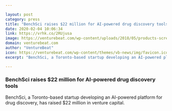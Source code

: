 ```yaml
---

layout: post
category: press
title: "BenchSci raises $22 million for AI-powered drug discovery tools"
date: 2020-02-04 10:06:34
link: https://vrhk.co/2RUjusa
image: https://venturebeat.com/wp-content/uploads/2018/05/products-screenshot-min-e1580583276382.png?w=1200&strip=all
domain: venturebeat.com
author: "VentureBeat"
icon: https://venturebeat.com/wp-content/themes/vb-news/img/favicon.ico
excerpt: "BenchSci, a Toronto-based startup developing an AI-powered platform for drug discovery, has raised $22 million in venture capital."

---
```


### BenchSci raises $22 million for AI-powered drug discovery tools

BenchSci, a Toronto-based startup developing an AI-powered platform for drug discovery, has raised $22 million in venture capital.